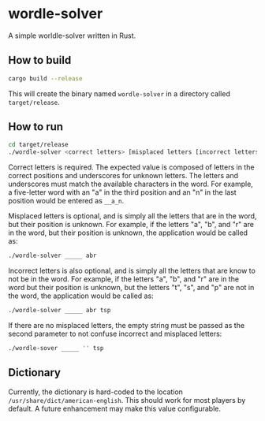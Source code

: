# wordle-solver

A simple worldle-solver written in Rust.

## How to build

```sh
cargo build --release
```

This will create the binary named `wordle-solver` in a directory called `target/release`.

## How to run

```sh
cd target/release
./wordle-solver <correct letters> [misplaced letters [incorrect letters]]
```

Correct letters is required. The expected value is composed of letters in the correct positions and underscores for
unknown letters. The letters and underscores must match the available characters in the word. For example, a five-letter
word with an "a" in the third position and an "n" in the last position would be entered as `__a_n`.

Misplaced letters is optional, and is simply all the letters that are in the word, but their position is unknown. For
example, if the letters "a", "b", and "r" are in the word, but their position is unknown, the application would be
called as:

```sh
./wordle-solver _____ abr
```

Incorrect letters is also optional, and is simply all the letters that are know to not be in the word. For example, if
the letters "a", "b", and "r" are in the word but their position is unknown, but the letters "t", "s", and "p" are not
in the word, the application would be called as:

```sh
./wordle-solver _____ abr tsp
```

If there are no misplaced letters, the empty string must be passed as the second parameter to not confuse incorrect and
misplaced letters:

```sh
./wordle-sover _____ '' tsp
```

## Dictionary

Currently, the dictionary is hard-coded to the location `/usr/share/dict/american-english`. This should work for most
players by default. A future enhancement may make this value configurable.